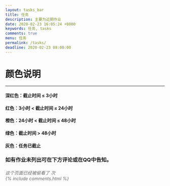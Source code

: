 ```yaml
---
layout: tasks_bar
title: 任务
description: 主要为近期作业
date: 2020-02-23 16:05:24 +0800
keywords: 任务, tasks
comments: true
menu: 任务
permalink: /tasks/
deadline: 2020-02-23 08:00:00
---
```


# 颜色说明

------

#### 深红色：截止时间 ≤ 3小时



#### 红色：3小时 < 截止时间 ≤ 24小时



#### 橙色：24小时 < 截止时间 ≤ 48小时



#### 绿色：截止时间 > 48小时



#### 灰色：任务已截止



### 如有作业未列出可在下方评论或在QQ中告知。



<span id="busuanzi_container_page_pv">

<h5 style="font-weight: normal; color: DimGray"><i>这个页面已经被偷看了 <span id="busuanzi_value_page_pv"></span> 次</i>



  <div class="comment">
      {% include comments.html %}
  </div>

